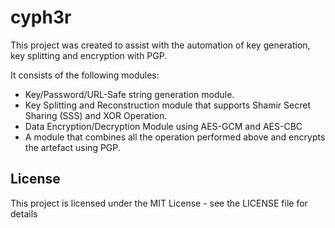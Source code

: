 # cyph3r

This project was created to assist with the automation of key generation, key splitting and encryption with PGP.

It consists of the following modules:

- Key/Password/URL-Safe string generation module.
- Key Splitting and Reconstruction module that supports Shamir Secret Sharing (SSS) and XOR Operation.
- Data Encryption/Decryption Module using AES-GCM and AES-CBC
- A module that combines all the operation performed above and encrypts the artefact using PGP.

## License
This project is licensed under the MIT License - see the LICENSE file for details